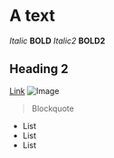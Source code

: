 # A text
*Italic*
**BOLD**
_Italic2_
__BOLD2__
## Heading 2
[Link](http://github.com)
![Image](http://url/a.png)
> Blockquote
* List
* List
* List